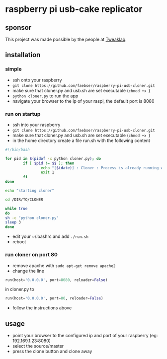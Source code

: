 # raspberry pi usb-cake replicator

## sponsor

This project was made possible by the people at [Tweaklab](http://www.tweaklab.ch).

## installation

### simple

* ssh onto your raspberry
* `git clone https://github.com/faebser/raspberry-pi-usb-cloner.git`
* make sure that cloner.py and usb.sh are set executable (`chmod +x `)
* `python cloner.py` to run the app
* navigate your browser to the ip of your raspi, the default port is 8080

### run on startup

* ssh into your raspberry
* `git clone https://github.com/faebser/raspberry-pi-usb-cloner.git`
* make sure that cloner.py and usb.sh are set executable (`chmod +x `)
* in the home directory create a file run.sh with the following content 
```bash
#!/bin/bash

for pid in $(pidof -x python cloner.py); do
        if [ $pid != $$ ]; then
                echo "[$(date)] : Cloner : Process is already running with PID $pid"
                exit 1
        fi
done

echo "starting cloner"

cd /DIR/TO/CLONER

while true
do
sh -c "python cloner.py"
sleep 3
done
```
* edit your ~/.bashrc and add `./run.sh`
* reboot

### run cloner on port 80

* remove apache with `sudo apt-get remove apache2`
* change the line
``` python 
run(host='0.0.0.0', port=8080, reloader=False)
``` 
in cloner.py to 
``` python 
run(host='0.0.0.0', port=80, reloader=False)
```
* follow the instructions above

## usage

* point your browser to the configured ip and port of your raspberry (eg: 192.169.1.23:8080)
* select the source/master
* press the clone button and clone away
